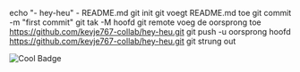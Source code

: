 echo "- hey-heu" - README.md
git init
git voegt README.md toe
git commit -m "first commit"
git tak -M hoofd
git remote voeg de oorsprong toe https://github.com/kevje767-collab/hey-heu.git
git push -u oorsprong hoofd
https://github.com/kevje767-collab/hey-heu.git
git strung out

![Cool Badge](https://img.shields.io/badge/Status-Cool-blue)
